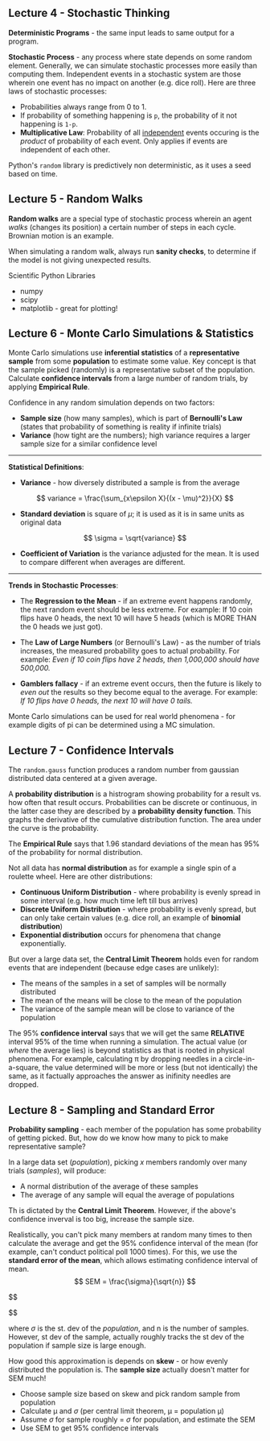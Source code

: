 ## Lecture 4 - Stochastic Thinking

**Deterministic Programs** - the same input leads to same output for a program.

**Stochastic Process** - any process where state depends on some random element. Generally, we can simulate stochastic processes more easily than computing them. Independent events in a stochastic system are those wherein one event has no impact on another (e.g. dice roll). Here are three laws of stochastic processes:

- Probabilities always range from 0 to 1.
- If probability of something happening is `p`, the probability of it not happening is `1-p`.
- **Multiplicative Law**: Probability of all <u>independent</u> events occuring is the *product* of probability of each event. Only applies if events are independent of each other.

Python's `random` library is predictively non deterministic, as it uses a seed based on time.

## Lecture 5 - Random Walks

**Random walks** are a special type of stochastic process wherein an agent *walks* (changes its position) a certain number of steps in each cycle. Brownian motion is an example.

When simulating a random walk, always run **sanity checks**, to determine if the model is not giving unexpected results.

Scientific Python Libraries

- numpy
- scipy
- matplotlib - great for plotting!

## Lecture 6 - Monte Carlo Simulations & Statistics

Monte Carlo simulations use **inferential statistics** of a **representative sample** from some **population** to estimate some value. Key concept is that the sample picked (randomly) is a representative subset of the population. Calculate **confidence intervals** from a large number of random trials, by applying **Empirical Rule**.

Confidence in any random simulation depends on two factors:

- **Sample size** (how many samples), which is part of **Bernoulli's Law** (states that probability of something is reality if infinite trials)
- **Variance** (how tight are the numbers); high variance requires a larger sample size for a similar confidence level

-----

**Statistical Definitions**:

- **Variance** - how diversely distributed a sample is from the average

$$
variance = \frac{\sum_{x\epsilon X}{(x - \mu)^2}}{X}
$$

- **Standard deviation** is square of $\mu$; it is used as it is in same units as original data

$$
\sigma = \sqrt{variance}
$$

- **Coefficient of Variation** is the variance adjusted for the mean. It is used to compare different  when  averages are different.

------

**Trends in Stochastic Processes**:

- The **Regression to the Mean** - if an extreme event happens randomly, the next random event should be less extreme. For example: If 10 coin flips have 0 heads, the next 10 will have 5 heads (which is MORE THAN the 0 heads we just got).

- The **Law of Large Numbers** (or Bernoulli's Law) - as the number of trials increases, the measured probability goes to actual probability. For example: *Even if 10 coin flips have 2 heads, then 1,000,000 should have 500,000.*

- **Gamblers fallacy** - if an extreme event occurs, then the future is likely to *even out* the results so they become equal to the average. For example: *If 10 flips have 0 heads, the next 10 will have 0 tails.*

Monte Carlo simulations can be used for real world phenomena - for example digits of pi can be determined using a MC simulation.

## Lecture 7 - Confidence Intervals

The `random.gauss` function produces a random number from gaussian distributed data centered at a given average.

A **probability distribution** is a histrogram showing probability for a result vs. how often that result occurs. Probabilities can be discrete or continuous, in the latter case they are described by a **probability density function**. This graphs the derivative of the cumulative distribution function. The area under the curve is the probability.

The **Empirical Rule** says that 1.96 standard deviations of the mean has 95% of the probability for normal distribution.

Not all data has **normal distribution** as for example a single spin of a roulette wheel. Here are other distributions:

- **Continuous Uniform Distribution** - where probability is evenly spread in some interval (e.g. how much time left till bus arrives)
- **Discrete Uniform Distribution** - where probability is evenly spread, but can only take certain values (e.g. dice roll, an example of **binomial distribution**)
- **Exponential distribution** occurs for phenomena that change exponentially.

But over a large data set, the **Central Limit Theorem** holds even for random events that are independent (because edge cases are unlikely):

- The means of the samples in a set of samples will be normally distributed
- The mean of the means will be close to the mean of the population
- The variance of the sample mean will be close to variance of the population

The 95% **confidence interval**  says that we will get the same **RELATIVE** interval 95% of the time when running a simulation. The actual value (or *where* the average lies) is beyond statistics as that is rooted in physical phenomena.
For example, calculating π by dropping needles in a circle-in-a-square, the value determined will be more or less (but not identically) the same, as it factually approaches the answer as inifinity needles are dropped.

## Lecture 8 - Sampling and Standard Error

**Probability sampling** - each member of the population has some probability of getting picked. But, how do we know how many to pick to make representative sample?

In a large data set (*population*), picking *x* members randomly over many trials (*samples*), will produce:

- A normal distribution of the average of these samples
- The average of any sample will equal the average of populations

Th is dictated by the **Central Limit Theorem**. However, if the above's confidence inverval is too big, increase the sample size. 

Realistically, you can't pick many members at random many times to then calculate the average and get the 95% confidence interval of the mean (for example, can't conduct political poll 1000 times). For this, we use the **standard error of the mean**, which allows estimating confidence interval of mean.
$$
SEM = \frac{\sigma}{\sqrt{n}}
$$

$$

$$

where $\sigma$ is the st. dev of the *population*, and n is the number of samples. However, st dev of the sample, actually roughly tracks the st dev of the population if sample size is large enough.

How good this approximation is depends on **skew** - or how evenly distributed the population is. The **sample size** actually doesn't matter for SEM much!

- Choose sample size based on skew and pick random sample from population
- Calculate µ and $\sigma$ (per central limit theorem, µ = population µ)
- Assume $\sigma$ for sample roughly = $\sigma$ for population, and estimate the SEM
- Use SEM to get 95% confidence intervals



